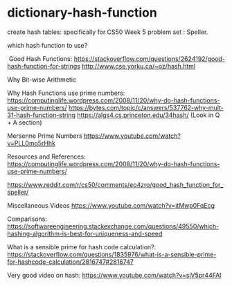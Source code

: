 # dictionary-hash-function

create hash tables: specifically for CS50 Week 5 problem set : Speller.

which hash function to use?

­
Good Hash Functions:
https://stackoverflow.com/questions/2624192/good-hash-function-for-strings
http://www.cse.yorku.ca/~oz/hash.html


Why Bit-wise Arithmetic


Why Hash Functions use prime numbers:
https://computinglife.wordpress.com/2008/11/20/why-do-hash-functions-use-prime-numbers/
https://bytes.com/topic/c/answers/537762-why-mult-31-hash-function-string
https://algs4.cs.princeton.edu/34hash/ (Look in Q + A section)


Mersenne Prime Numbers
https://www.youtube.com/watch?v=PLL0mo5rHhk



Resources and References:
https://computinglife.wordpress.com/2008/11/20/why-do-hash-functions-use-prime-numbers/

https://www.reddit.com/r/cs50/comments/eo4zro/good_hash_function_for_speller/


Miscellaneous Videos
https://www.youtube.com/watch?v=jtMwp0FqEcg


Comparisons:
https://softwareengineering.stackexchange.com/questions/49550/which-hashing-algorithm-is-best-for-uniqueness-and-speed

What is a sensible prime for hash code calculation?:
https://stackoverflow.com/questions/1835976/what-is-a-sensible-prime-for-hashcode-calculation/2816747#2816747

Very good video on hash:
https://www.youtube.com/watch?v=siV5pr44FAI


